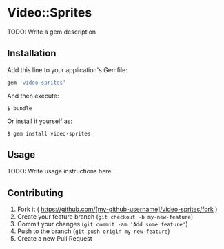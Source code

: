 # Video::Sprites

TODO: Write a gem description

## Installation

Add this line to your application's Gemfile:

```ruby
gem 'video-sprites'
```

And then execute:

    $ bundle

Or install it yourself as:

    $ gem install video-sprites

## Usage

TODO: Write usage instructions here

## Contributing

1. Fork it ( https://github.com/[my-github-username]/video-sprites/fork )
2. Create your feature branch (`git checkout -b my-new-feature`)
3. Commit your changes (`git commit -am 'Add some feature'`)
4. Push to the branch (`git push origin my-new-feature`)
5. Create a new Pull Request
